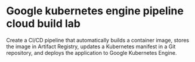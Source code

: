 # Google kubernetes engine pipeline cloud build lab
Create a CI/CD pipeline that automatically builds a container image, stores the image in Artifact Registry, updates a Kubernetes manifest in a Git repository, and deploys the application to Google Kubernetes Engine.

